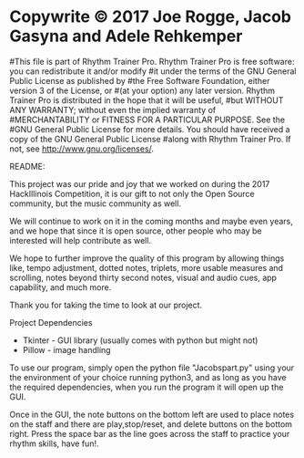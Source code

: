 # Copywrite © 2017 Joe Rogge, Jacob Gasyna and Adele Rehkemper

#This file is part of Rhythm Trainer Pro.    Rhythm Trainer Pro is free software: you can redistribute it and/or modify
#it under the terms of the GNU General Public License as published by
#the Free Software Foundation, either version 3 of the License, or
#(at your option) any later version.    Rhythm Trainer Pro is distributed in the hope that it will be useful,
#but WITHOUT ANY WARRANTY; without even the implied warranty of
#MERCHANTABILITY or FITNESS FOR A PARTICULAR PURPOSE.  See the
#GNU General Public License for more details.    You should have received a copy of the GNU General Public License
#along with Rhythm Trainer Pro.  If not, see <http://www.gnu.org/licenses/>.

README:

This project was our pride and joy that we worked on during the 2017 HackIllinois
Competition, it is our gift to not only the Open Source community, but the music community
as well. 

We will continue to work on it in the coming months and maybe even years, and we hope that
since it is open source, other people who may be interested will help contribute as well. 
 
We hope to further improve the quality of this program by allowing things like, tempo
adjustment, dotted notes, triplets, more usable measures and scrolling, notes beyond thirty
second notes, visual and audio cues, app capability, and much more. 

Thank you for taking the time to look at our project.

Project Dependencies
 * Tkinter - GUI library (usually comes with python but might not)
 * Pillow - image handling

To use our program, simply open the python file "Jacobspart.py" using your the environment 
of your choice running python3, and as long as you have the required dependencies, when you 
run the program it will open up the GUI.

Once in the GUI, the note buttons on the bottom left are used to place notes on the staff
and there are play,stop/reset, and delete buttons on the bottom right. Press the space bar as the line goes across the staff to practice your rhythm skills, have fun!. 
